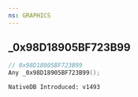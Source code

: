 ```yaml
---
ns: GRAPHICS
---
```

## _0x98D18905BF723B99

```c
// 0x98D18905BF723B99
Any _0x98D18905BF723B99();
```

```
NativeDB Introduced: v1493
```

